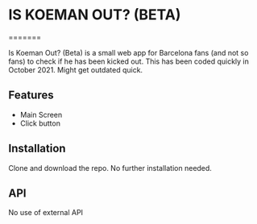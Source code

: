 # IS KOEMAN OUT? (BETA)
=======

Is Koeman Out? (Beta) is a small web app for Barcelona fans (and not so fans) to check if he has been kicked out. This has been coded quickly in October 2021. Might get outdated quick. 

Features
-------
- Main Screen
- Click button


Installation
------------

Clone and download the repo. No further installation needed.

API
-----------
No use of external API
